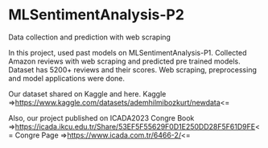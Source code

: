 # MLSentimentAnalysis-P2
Data collection and prediction with web scraping

In this project, used past models on MLSentimentAnalysis-P1.
Collected Amazon reviews with web scraping and predicted pre
trained models. Dataset has 5200+ reviews and their scores.
Web scraping, preprocessing and model applications were done.

Our dataset shared on Kaggle and here.
Kaggle =>https://www.kaggle.com/datasets/ademhilmibozkurt/newdata<=

Also, our project published on ICADA2023
Congre Book =>https://icada.ikcu.edu.tr/Share/53EF5F55629F0D1E250DD28F5F61D9FE<=
Congre Page =>https://www.icada.com.tr/6466-2/<=

